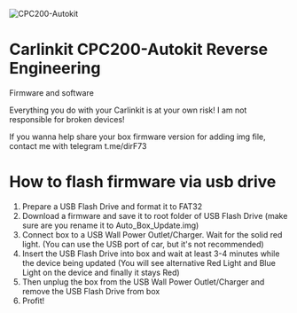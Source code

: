 ![CPC200-Autokit](https://user-images.githubusercontent.com/77226199/181074060-0dbf9bb6-dfd6-44b0-99d4-a1954c08e868.png)
# Carlinkit CPC200-Autokit Reverse Engineering
Firmware and software

Everything you do with your Carlinkit is at your own risk! I am not responsible for broken devices!

If you wanna help share your box firmware version for adding img file, contact me with telegram t.me/dirF73

# How to flash firmware via usb drive
1. Prepare a USB Flash Drive and format it to FAT32
2. Download a firmware and save it to root folder of USB Flash Drive (make sure are you rename it to Auto_Box_Update.img)
3. Connect box to a USB Wall Power Outlet/Charger. Wait for the solid red light. (You can use the USB port of car, but it's not recommended)
4. Insert the USB Flash Drive into box and wait at least 3-4 minutes while the device being updated (You will see alternative Red Light and Blue Light on the device and finally it stays Red)
6. Then unplug the box from the USB Wall Power Outlet/Charger and remove the USB Flash Drive from box
7. Profit!

